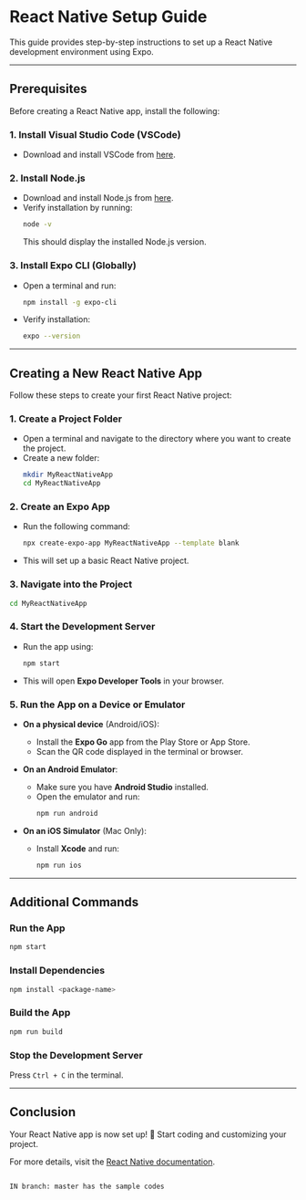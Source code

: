 # React Native Setup Guide  

This guide provides step-by-step instructions to set up a React Native development environment using Expo.  

---

## **Prerequisites**  

Before creating a React Native app, install the following:  

### **1. Install Visual Studio Code (VSCode)**  
- Download and install VSCode from [here](https://code.visualstudio.com/).  

### **2. Install Node.js**  
- Download and install Node.js from [here](https://nodejs.org/).  
- Verify installation by running:  
  ```sh
  node -v
  ```
  This should display the installed Node.js version.  

### **3. Install Expo CLI (Globally)**  
- Open a terminal and run:  
  ```sh
  npm install -g expo-cli
  ```
- Verify installation:  
  ```sh
  expo --version
  ```

---

## **Creating a New React Native App**  

Follow these steps to create your first React Native project:  

### **1. Create a Project Folder**  
- Open a terminal and navigate to the directory where you want to create the project.  
- Create a new folder:  
  ```sh
  mkdir MyReactNativeApp
  cd MyReactNativeApp
  ```

### **2. Create an Expo App**  
- Run the following command:  
  ```sh
  npx create-expo-app MyReactNativeApp --template blank
  ```
- This will set up a basic React Native project.  

### **3. Navigate into the Project**  
```sh
cd MyReactNativeApp
```

### **4. Start the Development Server**  
- Run the app using:  
  ```sh
  npm start
  ```
- This will open **Expo Developer Tools** in your browser.  

### **5. Run the App on a Device or Emulator**  
- **On a physical device** (Android/iOS):  
  - Install the **Expo Go** app from the Play Store or App Store.  
  - Scan the QR code displayed in the terminal or browser.  

- **On an Android Emulator**:  
  - Make sure you have **Android Studio** installed.  
  - Open the emulator and run:  
    ```sh
    npm run android
    ```

- **On an iOS Simulator** (Mac Only):  
  - Install **Xcode** and run:  
    ```sh
    npm run ios
    ```

---

## **Additional Commands**  

### **Run the App**  
```sh
npm start
```

### **Install Dependencies**  
```sh
npm install <package-name>
```

### **Build the App**  
```sh
npm run build
```

### **Stop the Development Server**  
Press `Ctrl + C` in the terminal.

---

## **Conclusion**  
Your React Native app is now set up! 🚀 Start coding and customizing your project.  

For more details, visit the [React Native documentation](https://reactnative.dev/).  
```

IN branch: master has the sample codes
